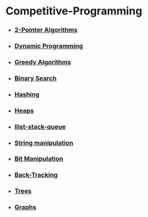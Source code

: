 # Competitive-Programming

- ### [2-Pointer Algorithms](https://github.com/Omanshu840/Competitive-Programming/tree/master/InterviewBit/2-Pointer-Algo)

- ### [Dynamic Programming](https://github.com/Omanshu840/Competitive-Programming/tree/master/InterviewBit/Dynamic%20Programming)

- ### [Greedy Algorithms](https://github.com/Omanshu840/Competitive-Programming/tree/master/InterviewBit/Greedy-Algo)

- ### [Binary Search](https://github.com/Omanshu840/Competitive-Programming/tree/master/InterviewBit/Binary%20Search) 

- ### [Hashing](https://github.com/Omanshu840/Competitive-Programming/tree/master/InterviewBit/Hashing)

- ### [Heaps](https://github.com/Omanshu840/Competitive-Programming/tree/master/InterviewBit/Heaps)

- ### [llist-stack-queue](https://github.com/Omanshu840/Competitive-Programming/tree/master/InterviewBit/llist-stack-queue)

- ### [String manipulation](https://github.com/Omanshu840/Competitive-Programming/tree/master/InterviewBit/String-Manipulation)

- ### [Bit Manipulation](https://github.com/Omanshu840/Competitive-Programming/tree/master/InterviewBit/Bit%20Manipulation)

- ### [Back-Tracking](https://github.com/Omanshu840/Competitive-Programming/tree/master/InterviewBit/Back-Tracking)

- ### [Trees](https://github.com/Omanshu840/Competitive-Programming/tree/master/InterviewBit/Trees)

- ### [Graphs](https://github.com/Omanshu840/Competitive-Programming/tree/master/InterviewBit/Graphs)


